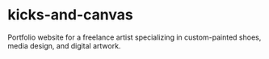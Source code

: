 # kicks-and-canvas
Portfolio website for a freelance artist specializing in custom-painted shoes, media design, and digital artwork.
